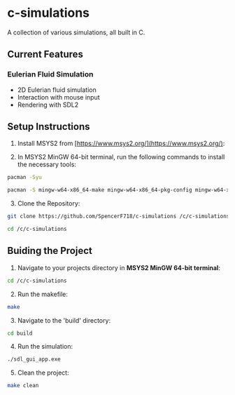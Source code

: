 # c-simulations
A collection of various simulations, all built in C.

## Current Features

### Eulerian Fluid Simulation

- 2D Eulerian fluid simulation
- Interaction with mouse input
- Rendering with SDL2

## Setup Instructions

1. Install MSYS2 from [https://www.msys2.org/](https://www.msys2.org/):

2. In MSYS2 MinGW 64-bit terminal, run the following commands to install the necessary tools:
```bash
pacman -Syu
```
```bash
pacman -S mingw-w64-x86_64-make mingw-w64-x86_64-pkg-config mingw-w64-x86_64-gcc mingw-w64-x86_64-SDL2
```

3. Clone the Repository:
```bash
git clone https://github.com/SpencerF718/c-simulations /c/c-simulations
```
```bash
cd /c/c-simulations
```

## Buiding the Project

1. Navigate to your projects directory in **MSYS2 MinGW 64-bit terminal**:

```bash
cd /c/c-simulations
```

2. Run the makefile:

```bash
make
```

3. Navigate to the 'build' directory:

```bash
cd build
```

4. Run the simulation:

```bash
./sdl_gui_app.exe
```

5. Clean the project:

```bash
make clean
```
